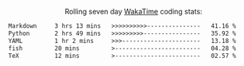 <p align="center">Rolling seven day <a href="https://wakatime.com/@syrkis"/>WakaTime</a> coding stats:</p>
<!--START_SECTION:waka-->

```txt
Markdown     3 hrs 13 mins   >>>>>>>>>>---------------   41.16 %
Python       2 hrs 49 mins   >>>>>>>>>----------------   35.92 %
YAML         1 hr 2 mins     >>>----------------------   13.18 %
fish         20 mins         >------------------------   04.28 %
TeX          12 mins         >------------------------   02.57 %
```

<!--END_SECTION:waka-->
